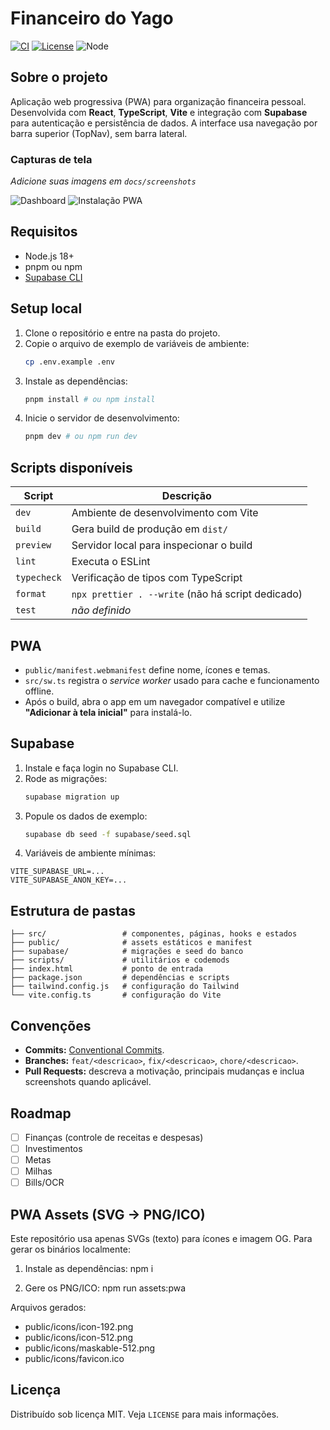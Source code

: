 # Financeiro do Yago

[![CI](https://img.shields.io/github/actions/workflow/status/YOUR_GITHUB_USERNAME/Financeiro-do-yago/ci.yml?branch=main&label=CI&logo=github)](https://github.com/YOUR_GITHUB_USERNAME/Financeiro-do-yago/actions)
[![License](https://img.shields.io/badge/license-MIT-blue.svg)](LICENSE)
![Node](https://img.shields.io/badge/node-18%2B-339933?logo=node.js&logoColor=white)

## Sobre o projeto

Aplicação web progressiva (PWA) para organização financeira pessoal. Desenvolvida com **React**, **TypeScript**, **Vite** e integração com **Supabase** para autenticação e persistência de dados. A interface usa navegação por barra superior (TopNav), sem barra lateral.

### Capturas de tela

_Adicione suas imagens em `docs/screenshots`_

![Dashboard](docs/screenshots/dashboard.png)
![Instalação PWA](docs/screenshots/pwa-install.png)

## Requisitos

- Node.js 18+
- pnpm ou npm
- [Supabase CLI](https://supabase.com/docs/guides/cli)

## Setup local

1. Clone o repositório e entre na pasta do projeto.
2. Copie o arquivo de exemplo de variáveis de ambiente:
   ```bash
   cp .env.example .env
   ```
3. Instale as dependências:
   ```bash
   pnpm install # ou npm install
   ```
4. Inicie o servidor de desenvolvimento:
   ```bash
   pnpm dev # ou npm run dev
   ```

## Scripts disponíveis

| Script      | Descrição                                         |
| ----------- | ------------------------------------------------- |
| `dev`       | Ambiente de desenvolvimento com Vite              |
| `build`     | Gera build de produção em `dist/`                 |
| `preview`   | Servidor local para inspecionar o build           |
| `lint`      | Executa o ESLint                                  |
| `typecheck` | Verificação de tipos com TypeScript               |
| `format`    | `npx prettier . --write` (não há script dedicado) |
| `test`      | _não definido_                                    |

## PWA

- `public/manifest.webmanifest` define nome, ícones e temas.
- `src/sw.ts` registra o _service worker_ usado para cache e funcionamento offline.
- Após o build, abra o app em um navegador compatível e utilize **"Adicionar à tela inicial"** para instalá-lo.

## Supabase

1. Instale e faça login no Supabase CLI.
2. Rode as migrações:
   ```bash
   supabase migration up
   ```
3. Popule os dados de exemplo:
   ```bash
   supabase db seed -f supabase/seed.sql
   ```
4. Variáveis de ambiente mínimas:

```env
VITE_SUPABASE_URL=...
VITE_SUPABASE_ANON_KEY=...
```

## Estrutura de pastas

```
├── src/                 # componentes, páginas, hooks e estados
├── public/              # assets estáticos e manifest
├── supabase/            # migrações e seed do banco
├── scripts/             # utilitários e codemods
├── index.html           # ponto de entrada
├── package.json         # dependências e scripts
├── tailwind.config.js   # configuração do Tailwind
└── vite.config.ts       # configuração do Vite
```

## Convenções

- **Commits:** [Conventional Commits](https://www.conventionalcommits.org/).
- **Branches:** `feat/<descricao>`, `fix/<descricao>`, `chore/<descricao>`.
- **Pull Requests:** descreva a motivação, principais mudanças e inclua screenshots quando aplicável.

## Roadmap

- [ ] Finanças (controle de receitas e despesas)
- [ ] Investimentos
- [ ] Metas
- [ ] Milhas
- [ ] Bills/OCR

## PWA Assets (SVG → PNG/ICO)

Este repositório usa apenas SVGs (texto) para ícones e imagem OG.
Para gerar os binários localmente:

1. Instale as dependências:
   npm i

2. Gere os PNG/ICO:
   npm run assets:pwa

Arquivos gerados:

- public/icons/icon-192.png
- public/icons/icon-512.png
- public/icons/maskable-512.png
- public/icons/favicon.ico

## Licença

Distribuído sob licença MIT. Veja `LICENSE` para mais informações.
